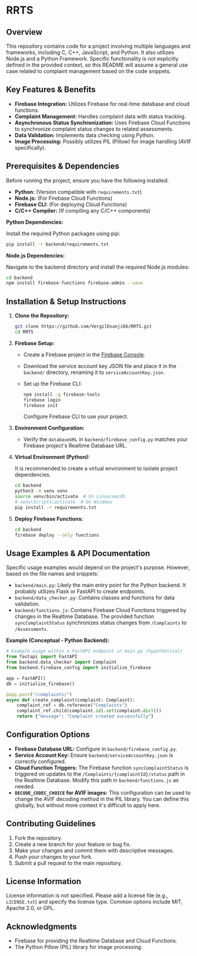 # RRTS

## Overview

This repository contains code for a project involving multiple languages and frameworks, including C, C++, JavaScript, and Python. It also utilizes Node.js and a Python Framework. Specific functionality is not explicitly defined in the provided context, so this README will assume a general use case related to complaint management based on the code snippets.

## Key Features & Benefits

*   **Firebase Integration:** Utilizes Firebase for real-time database and cloud functions.
*   **Complaint Management:**  Handles complaint data with status tracking.
*   **Asynchronous Status Synchronization:**  Uses Firebase Cloud Functions to synchronize complaint status changes to related assessments.
*   **Data Validation:** Implements data checking using Python.
*   **Image Processing:**  Possibly utilizes PIL (Pillow) for image handling (AVIF specifically).

## Prerequisites & Dependencies

Before running the project, ensure you have the following installed:

*   **Python:**  (Version compatible with `requirements.txt`)
*   **Node.js:** (For Firebase Cloud Functions)
*   **Firebase CLI:** (For deploying Cloud Functions)
*   **C/C++ Compiler:** (If compiling any C/C++ components)

**Python Dependencies:**

Install the required Python packages using pip:

```bash
pip install -r backend/requirements.txt
```

**Node.js Dependencies:**

Navigate to the backend directory and install the required Node.js modules:

```bash
cd backend
npm install firebase-functions firebase-admin --save
```

## Installation & Setup Instructions

1.  **Clone the Repository:**

    ```bash
    git clone https://github.com/VergilDsanji66/RRTS.git
    cd RRTS
    ```

2.  **Firebase Setup:**

    *   Create a Firebase project in the [Firebase Console](https://console.firebase.google.com/).
    *   Download the service account key JSON file and place it in the `backend/` directory, renaming it to `serviceAccountKey.json`.
    *   Set up the Firebase CLI:

        ```bash
        npm install -g firebase-tools
        firebase login
        firebase init
        ```

        Configure Firebase CLI to use your project.

3.  **Environment Configuration:**

    *   Verify the `databaseURL` in `backend/firebase_config.py` matches your Firebase project's Realtime Database URL.

4. **Virtual Environment (Python):**

    It is recommended to create a virtual environment to isolate project dependencies.

    ```bash
    cd backend
    python3 -m venv venv
    source venv/bin/activate  # On Linux/macOS
    # venv\Scripts\activate  # On Windows
    pip install -r requirements.txt
    ```

5. **Deploy Firebase Functions:**

    ```bash
    cd backend
    firebase deploy --only functions
    ```

## Usage Examples & API Documentation

Specific usage examples would depend on the project's purpose. However, based on the file names and snippets:

*   `backend/main.py`: Likely the main entry point for the Python backend.  It probably utilizes Flask or FastAPI to create endpoints.
*   `backend/data_checker.py`: Contains classes and functions for data validation.
*   `backend/functions.js`: Contains Firebase Cloud Functions triggered by changes in the Realtime Database. The provided function `syncComplaintStatus` synchronizes status changes from `/Complaints` to `/Assessments`.

**Example (Conceptual - Python Backend):**

```python
# Example usage within a FastAPI endpoint in main.py (hypothetical)
from fastapi import FastAPI
from backend.data_checker import Complaint
from backend.firebase_config import initialize_firebase

app = FastAPI()
db = initialize_firebase()

@app.post("/complaints/")
async def create_complaint(complaint: Complaint):
    complaint_ref = db.reference("Complaints")
    complaint_ref.child(complaint.id).set(complaint.dict())
    return {"message": "Complaint created successfully"}
```

## Configuration Options

*   **Firebase Database URL:** Configure in `backend/firebase_config.py`.
*   **Service Account Key:**  Ensure `backend/serviceAccountKey.json` is correctly configured.
*   **Cloud Function Triggers:** The Firebase function `syncComplaintStatus` is triggered on updates to the `/Complaints/{complaintId}/status` path in the Realtime Database.  Modify this path in `backend/functions.js` as needed.
*   **`DECODE_CODEC_CHOICE` for AVIF images:** This configuration can be used to change the AVIF decoding method in the PIL library. You can define this globally, but without more context it's difficult to apply here.

## Contributing Guidelines

1.  Fork the repository.
2.  Create a new branch for your feature or bug fix.
3.  Make your changes and commit them with descriptive messages.
4.  Push your changes to your fork.
5.  Submit a pull request to the main repository.

## License Information

License information is not specified. Please add a license file (e.g., `LICENSE.txt`) and specify the license type.  Common options include MIT, Apache 2.0, or GPL.

## Acknowledgments

*   Firebase for providing the Realtime Database and Cloud Functions.
*   The Python Pillow (PIL) library for image processing.
